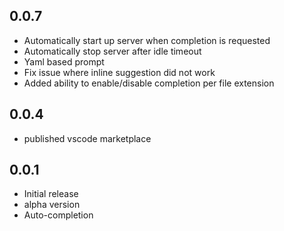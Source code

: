 ## 0.0.7
- Automatically start up server when completion is requested
- Automatically stop server after idle timeout
- Yaml based prompt
- Fix issue where inline suggestion did not work
- Added ability to enable/disable completion per file extension
## 0.0.4
- published vscode marketplace
## 0.0.1
- Initial release
- alpha version
- Auto-completion
